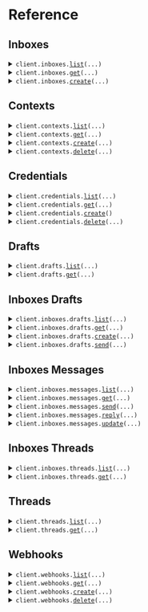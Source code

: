 # Reference
## Inboxes
<details><summary><code>client.inboxes.<a href="src/agentmail/inboxes/client.py">list</a>(...)</code></summary>
<dl>
<dd>

#### 🔌 Usage

<dl>
<dd>

<dl>
<dd>

```python
from agentmail import AgentMail
client = AgentMail(api_key="YOUR_API_KEY", )
client.inboxes.list()

```
</dd>
</dl>
</dd>
</dl>

#### ⚙️ Parameters

<dl>
<dd>

<dl>
<dd>

**limit:** `typing.Optional[Limit]` 
    
</dd>
</dl>

<dl>
<dd>

**page_token:** `typing.Optional[PageToken]` 
    
</dd>
</dl>

<dl>
<dd>

**request_options:** `typing.Optional[RequestOptions]` — Request-specific configuration.
    
</dd>
</dl>
</dd>
</dl>


</dd>
</dl>
</details>

<details><summary><code>client.inboxes.<a href="src/agentmail/inboxes/client.py">get</a>(...)</code></summary>
<dl>
<dd>

#### 🔌 Usage

<dl>
<dd>

<dl>
<dd>

```python
from agentmail import AgentMail
client = AgentMail(api_key="YOUR_API_KEY", )
client.inboxes.get(inbox_id='inbox_id', )

```
</dd>
</dl>
</dd>
</dl>

#### ⚙️ Parameters

<dl>
<dd>

<dl>
<dd>

**inbox_id:** `InboxId` 
    
</dd>
</dl>

<dl>
<dd>

**request_options:** `typing.Optional[RequestOptions]` — Request-specific configuration.
    
</dd>
</dl>
</dd>
</dl>


</dd>
</dl>
</details>

<details><summary><code>client.inboxes.<a href="src/agentmail/inboxes/client.py">create</a>(...)</code></summary>
<dl>
<dd>

#### 🔌 Usage

<dl>
<dd>

<dl>
<dd>

```python
from agentmail import AgentMail
client = AgentMail(api_key="YOUR_API_KEY", )
client.inboxes.create()

```
</dd>
</dl>
</dd>
</dl>

#### ⚙️ Parameters

<dl>
<dd>

<dl>
<dd>

**username:** `typing.Optional[str]` — Username of address. Randomly generated if not specified.
    
</dd>
</dl>

<dl>
<dd>

**domain:** `typing.Optional[str]` — Domain of address. Must be verified domain. Defaults to `agentmail.to`.
    
</dd>
</dl>

<dl>
<dd>

**display_name:** `typing.Optional[str]` — Display name: `Display Name <username@domain.com>`. Defaults to `AgentMail`. Pass empty string to omit.
    
</dd>
</dl>

<dl>
<dd>

**client_id:** `typing.Optional[ClientId]` 
    
</dd>
</dl>

<dl>
<dd>

**request_options:** `typing.Optional[RequestOptions]` — Request-specific configuration.
    
</dd>
</dl>
</dd>
</dl>


</dd>
</dl>
</details>

## Contexts
<details><summary><code>client.contexts.<a href="src/agentmail/contexts/client.py">list</a>(...)</code></summary>
<dl>
<dd>

#### 🔌 Usage

<dl>
<dd>

<dl>
<dd>

```python
from agentmail import AgentMail
client = AgentMail(api_key="YOUR_API_KEY", )
client.contexts.list()

```
</dd>
</dl>
</dd>
</dl>

#### ⚙️ Parameters

<dl>
<dd>

<dl>
<dd>

**limit:** `typing.Optional[Limit]` 
    
</dd>
</dl>

<dl>
<dd>

**page_token:** `typing.Optional[PageToken]` 
    
</dd>
</dl>

<dl>
<dd>

**request_options:** `typing.Optional[RequestOptions]` — Request-specific configuration.
    
</dd>
</dl>
</dd>
</dl>


</dd>
</dl>
</details>

<details><summary><code>client.contexts.<a href="src/agentmail/contexts/client.py">get</a>(...)</code></summary>
<dl>
<dd>

#### 🔌 Usage

<dl>
<dd>

<dl>
<dd>

```python
from agentmail import AgentMail
client = AgentMail(api_key="YOUR_API_KEY", )
client.contexts.get(context_id='context_id', )

```
</dd>
</dl>
</dd>
</dl>

#### ⚙️ Parameters

<dl>
<dd>

<dl>
<dd>

**context_id:** `ContextId` 
    
</dd>
</dl>

<dl>
<dd>

**request_options:** `typing.Optional[RequestOptions]` — Request-specific configuration.
    
</dd>
</dl>
</dd>
</dl>


</dd>
</dl>
</details>

<details><summary><code>client.contexts.<a href="src/agentmail/contexts/client.py">create</a>(...)</code></summary>
<dl>
<dd>

#### 🔌 Usage

<dl>
<dd>

<dl>
<dd>

```python
from agentmail import AgentMail
client = AgentMail(api_key="YOUR_API_KEY", )
client.contexts.create(type='type', data={'data': {'key': 'value'}
}, is_event=True, )

```
</dd>
</dl>
</dd>
</dl>

#### ⚙️ Parameters

<dl>
<dd>

<dl>
<dd>

**type:** `ContextType` 
    
</dd>
</dl>

<dl>
<dd>

**data:** `ContextData` 
    
</dd>
</dl>

<dl>
<dd>

**is_event:** `ContextIsEvent` 
    
</dd>
</dl>

<dl>
<dd>

**metadata:** `typing.Optional[ContextMetadata]` 
    
</dd>
</dl>

<dl>
<dd>

**request_options:** `typing.Optional[RequestOptions]` — Request-specific configuration.
    
</dd>
</dl>
</dd>
</dl>


</dd>
</dl>
</details>

<details><summary><code>client.contexts.<a href="src/agentmail/contexts/client.py">delete</a>(...)</code></summary>
<dl>
<dd>

#### 🔌 Usage

<dl>
<dd>

<dl>
<dd>

```python
from agentmail import AgentMail
client = AgentMail(api_key="YOUR_API_KEY", )
client.contexts.delete(context_id='context_id', )

```
</dd>
</dl>
</dd>
</dl>

#### ⚙️ Parameters

<dl>
<dd>

<dl>
<dd>

**context_id:** `ContextId` 
    
</dd>
</dl>

<dl>
<dd>

**request_options:** `typing.Optional[RequestOptions]` — Request-specific configuration.
    
</dd>
</dl>
</dd>
</dl>


</dd>
</dl>
</details>

## Credentials
<details><summary><code>client.credentials.<a href="src/agentmail/credentials/client.py">list</a>(...)</code></summary>
<dl>
<dd>

#### 🔌 Usage

<dl>
<dd>

<dl>
<dd>

```python
from agentmail import AgentMail
client = AgentMail(api_key="YOUR_API_KEY", )
client.credentials.list()

```
</dd>
</dl>
</dd>
</dl>

#### ⚙️ Parameters

<dl>
<dd>

<dl>
<dd>

**limit:** `typing.Optional[Limit]` 
    
</dd>
</dl>

<dl>
<dd>

**page_token:** `typing.Optional[PageToken]` 
    
</dd>
</dl>

<dl>
<dd>

**request_options:** `typing.Optional[RequestOptions]` — Request-specific configuration.
    
</dd>
</dl>
</dd>
</dl>


</dd>
</dl>
</details>

<details><summary><code>client.credentials.<a href="src/agentmail/credentials/client.py">get</a>(...)</code></summary>
<dl>
<dd>

#### 🔌 Usage

<dl>
<dd>

<dl>
<dd>

```python
from agentmail import AgentMail
client = AgentMail(api_key="YOUR_API_KEY", )
client.credentials.get(credential_id='credential_id', )

```
</dd>
</dl>
</dd>
</dl>

#### ⚙️ Parameters

<dl>
<dd>

<dl>
<dd>

**credential_id:** `CredentialId` 
    
</dd>
</dl>

<dl>
<dd>

**request_options:** `typing.Optional[RequestOptions]` — Request-specific configuration.
    
</dd>
</dl>
</dd>
</dl>


</dd>
</dl>
</details>

<details><summary><code>client.credentials.<a href="src/agentmail/credentials/client.py">create</a>()</code></summary>
<dl>
<dd>

#### 🔌 Usage

<dl>
<dd>

<dl>
<dd>

```python
from agentmail import AgentMail
client = AgentMail(api_key="YOUR_API_KEY", )
client.credentials.create()

```
</dd>
</dl>
</dd>
</dl>

#### ⚙️ Parameters

<dl>
<dd>

<dl>
<dd>

**request_options:** `typing.Optional[RequestOptions]` — Request-specific configuration.
    
</dd>
</dl>
</dd>
</dl>


</dd>
</dl>
</details>

<details><summary><code>client.credentials.<a href="src/agentmail/credentials/client.py">delete</a>(...)</code></summary>
<dl>
<dd>

#### 🔌 Usage

<dl>
<dd>

<dl>
<dd>

```python
from agentmail import AgentMail
client = AgentMail(api_key="YOUR_API_KEY", )
client.credentials.delete(credential_id='credential_id', )

```
</dd>
</dl>
</dd>
</dl>

#### ⚙️ Parameters

<dl>
<dd>

<dl>
<dd>

**credential_id:** `CredentialId` 
    
</dd>
</dl>

<dl>
<dd>

**request_options:** `typing.Optional[RequestOptions]` — Request-specific configuration.
    
</dd>
</dl>
</dd>
</dl>


</dd>
</dl>
</details>

## Drafts
<details><summary><code>client.drafts.<a href="src/agentmail/drafts/client.py">list</a>(...)</code></summary>
<dl>
<dd>

#### 🔌 Usage

<dl>
<dd>

<dl>
<dd>

```python
from agentmail import AgentMail
client = AgentMail(api_key="YOUR_API_KEY", )
client.drafts.list()

```
</dd>
</dl>
</dd>
</dl>

#### ⚙️ Parameters

<dl>
<dd>

<dl>
<dd>

**limit:** `typing.Optional[Limit]` 
    
</dd>
</dl>

<dl>
<dd>

**page_token:** `typing.Optional[PageToken]` 
    
</dd>
</dl>

<dl>
<dd>

**labels:** `typing.Optional[Labels]` 
    
</dd>
</dl>

<dl>
<dd>

**ascending:** `typing.Optional[Ascending]` 
    
</dd>
</dl>

<dl>
<dd>

**request_options:** `typing.Optional[RequestOptions]` — Request-specific configuration.
    
</dd>
</dl>
</dd>
</dl>


</dd>
</dl>
</details>

<details><summary><code>client.drafts.<a href="src/agentmail/drafts/client.py">get</a>(...)</code></summary>
<dl>
<dd>

#### 🔌 Usage

<dl>
<dd>

<dl>
<dd>

```python
from agentmail import AgentMail
client = AgentMail(api_key="YOUR_API_KEY", )
client.drafts.get(draft_id='draft_id', )

```
</dd>
</dl>
</dd>
</dl>

#### ⚙️ Parameters

<dl>
<dd>

<dl>
<dd>

**draft_id:** `DraftId` 
    
</dd>
</dl>

<dl>
<dd>

**request_options:** `typing.Optional[RequestOptions]` — Request-specific configuration.
    
</dd>
</dl>
</dd>
</dl>


</dd>
</dl>
</details>

## Inboxes Drafts
<details><summary><code>client.inboxes.drafts.<a href="src/agentmail/inboxes/drafts/client.py">list</a>(...)</code></summary>
<dl>
<dd>

#### 🔌 Usage

<dl>
<dd>

<dl>
<dd>

```python
from agentmail import AgentMail
client = AgentMail(api_key="YOUR_API_KEY", )
client.inboxes.drafts.list(inbox_id='inbox_id', )

```
</dd>
</dl>
</dd>
</dl>

#### ⚙️ Parameters

<dl>
<dd>

<dl>
<dd>

**inbox_id:** `InboxId` 
    
</dd>
</dl>

<dl>
<dd>

**limit:** `typing.Optional[Limit]` 
    
</dd>
</dl>

<dl>
<dd>

**page_token:** `typing.Optional[PageToken]` 
    
</dd>
</dl>

<dl>
<dd>

**labels:** `typing.Optional[Labels]` 
    
</dd>
</dl>

<dl>
<dd>

**ascending:** `typing.Optional[Ascending]` 
    
</dd>
</dl>

<dl>
<dd>

**request_options:** `typing.Optional[RequestOptions]` — Request-specific configuration.
    
</dd>
</dl>
</dd>
</dl>


</dd>
</dl>
</details>

<details><summary><code>client.inboxes.drafts.<a href="src/agentmail/inboxes/drafts/client.py">get</a>(...)</code></summary>
<dl>
<dd>

#### 🔌 Usage

<dl>
<dd>

<dl>
<dd>

```python
from agentmail import AgentMail
client = AgentMail(api_key="YOUR_API_KEY", )
client.inboxes.drafts.get(inbox_id='inbox_id', draft_id='draft_id', )

```
</dd>
</dl>
</dd>
</dl>

#### ⚙️ Parameters

<dl>
<dd>

<dl>
<dd>

**inbox_id:** `InboxId` 
    
</dd>
</dl>

<dl>
<dd>

**draft_id:** `DraftId` 
    
</dd>
</dl>

<dl>
<dd>

**request_options:** `typing.Optional[RequestOptions]` — Request-specific configuration.
    
</dd>
</dl>
</dd>
</dl>


</dd>
</dl>
</details>

<details><summary><code>client.inboxes.drafts.<a href="src/agentmail/inboxes/drafts/client.py">create</a>(...)</code></summary>
<dl>
<dd>

#### 🔌 Usage

<dl>
<dd>

<dl>
<dd>

```python
from agentmail import AgentMail
client = AgentMail(api_key="YOUR_API_KEY", )
client.inboxes.drafts.create(inbox_id='inbox_id', )

```
</dd>
</dl>
</dd>
</dl>

#### ⚙️ Parameters

<dl>
<dd>

<dl>
<dd>

**inbox_id:** `InboxId` 
    
</dd>
</dl>

<dl>
<dd>

**labels:** `typing.Optional[DraftLabels]` 
    
</dd>
</dl>

<dl>
<dd>

**reply_to:** `typing.Optional[DraftReplyTo]` 
    
</dd>
</dl>

<dl>
<dd>

**to:** `typing.Optional[DraftTo]` 
    
</dd>
</dl>

<dl>
<dd>

**cc:** `typing.Optional[DraftCc]` 
    
</dd>
</dl>

<dl>
<dd>

**bcc:** `typing.Optional[DraftBcc]` 
    
</dd>
</dl>

<dl>
<dd>

**subject:** `typing.Optional[DraftSubject]` 
    
</dd>
</dl>

<dl>
<dd>

**text:** `typing.Optional[DraftText]` 
    
</dd>
</dl>

<dl>
<dd>

**html:** `typing.Optional[DraftHtml]` 
    
</dd>
</dl>

<dl>
<dd>

**request_options:** `typing.Optional[RequestOptions]` — Request-specific configuration.
    
</dd>
</dl>
</dd>
</dl>


</dd>
</dl>
</details>

<details><summary><code>client.inboxes.drafts.<a href="src/agentmail/inboxes/drafts/client.py">send</a>(...)</code></summary>
<dl>
<dd>

#### 🔌 Usage

<dl>
<dd>

<dl>
<dd>

```python
from agentmail import AgentMail
client = AgentMail(api_key="YOUR_API_KEY", )
client.inboxes.drafts.send(inbox_id='inbox_id', draft_id='draft_id', )

```
</dd>
</dl>
</dd>
</dl>

#### ⚙️ Parameters

<dl>
<dd>

<dl>
<dd>

**inbox_id:** `InboxId` 
    
</dd>
</dl>

<dl>
<dd>

**draft_id:** `DraftId` 
    
</dd>
</dl>

<dl>
<dd>

**add_labels:** `typing.Optional[typing.Sequence[str]]` — Labels to add to message.
    
</dd>
</dl>

<dl>
<dd>

**remove_labels:** `typing.Optional[typing.Sequence[str]]` — Labels to remove from message.
    
</dd>
</dl>

<dl>
<dd>

**request_options:** `typing.Optional[RequestOptions]` — Request-specific configuration.
    
</dd>
</dl>
</dd>
</dl>


</dd>
</dl>
</details>

## Inboxes Messages
<details><summary><code>client.inboxes.messages.<a href="src/agentmail/inboxes/messages/client.py">list</a>(...)</code></summary>
<dl>
<dd>

#### 🔌 Usage

<dl>
<dd>

<dl>
<dd>

```python
from agentmail import AgentMail
client = AgentMail(api_key="YOUR_API_KEY", )
client.inboxes.messages.list(inbox_id='inbox_id', )

```
</dd>
</dl>
</dd>
</dl>

#### ⚙️ Parameters

<dl>
<dd>

<dl>
<dd>

**inbox_id:** `InboxId` 
    
</dd>
</dl>

<dl>
<dd>

**limit:** `typing.Optional[Limit]` 
    
</dd>
</dl>

<dl>
<dd>

**page_token:** `typing.Optional[PageToken]` 
    
</dd>
</dl>

<dl>
<dd>

**labels:** `typing.Optional[Labels]` 
    
</dd>
</dl>

<dl>
<dd>

**ascending:** `typing.Optional[Ascending]` 
    
</dd>
</dl>

<dl>
<dd>

**request_options:** `typing.Optional[RequestOptions]` — Request-specific configuration.
    
</dd>
</dl>
</dd>
</dl>


</dd>
</dl>
</details>

<details><summary><code>client.inboxes.messages.<a href="src/agentmail/inboxes/messages/client.py">get</a>(...)</code></summary>
<dl>
<dd>

#### 🔌 Usage

<dl>
<dd>

<dl>
<dd>

```python
from agentmail import AgentMail
client = AgentMail(api_key="YOUR_API_KEY", )
client.inboxes.messages.get(inbox_id='inbox_id', message_id='message_id', )

```
</dd>
</dl>
</dd>
</dl>

#### ⚙️ Parameters

<dl>
<dd>

<dl>
<dd>

**inbox_id:** `InboxId` 
    
</dd>
</dl>

<dl>
<dd>

**message_id:** `MessageId` 
    
</dd>
</dl>

<dl>
<dd>

**request_options:** `typing.Optional[RequestOptions]` — Request-specific configuration.
    
</dd>
</dl>
</dd>
</dl>


</dd>
</dl>
</details>

<details><summary><code>client.inboxes.messages.<a href="src/agentmail/inboxes/messages/client.py">send</a>(...)</code></summary>
<dl>
<dd>

#### 🔌 Usage

<dl>
<dd>

<dl>
<dd>

```python
from agentmail import AgentMail
client = AgentMail(api_key="YOUR_API_KEY", )
client.inboxes.messages.send(inbox_id='inbox_id', )

```
</dd>
</dl>
</dd>
</dl>

#### ⚙️ Parameters

<dl>
<dd>

<dl>
<dd>

**inbox_id:** `InboxId` 
    
</dd>
</dl>

<dl>
<dd>

**labels:** `typing.Optional[MessageLabels]` 
    
</dd>
</dl>

<dl>
<dd>

**reply_to:** `typing.Optional[SendMessageReplyTo]` 
    
</dd>
</dl>

<dl>
<dd>

**to:** `typing.Optional[SendMessageTo]` 
    
</dd>
</dl>

<dl>
<dd>

**cc:** `typing.Optional[SendMessageCc]` 
    
</dd>
</dl>

<dl>
<dd>

**bcc:** `typing.Optional[SendMessageBcc]` 
    
</dd>
</dl>

<dl>
<dd>

**subject:** `typing.Optional[MessageSubject]` 
    
</dd>
</dl>

<dl>
<dd>

**text:** `typing.Optional[MessageText]` 
    
</dd>
</dl>

<dl>
<dd>

**html:** `typing.Optional[MessageHtml]` 
    
</dd>
</dl>

<dl>
<dd>

**attachments:** `typing.Optional[SendMessageAttachments]` 
    
</dd>
</dl>

<dl>
<dd>

**request_options:** `typing.Optional[RequestOptions]` — Request-specific configuration.
    
</dd>
</dl>
</dd>
</dl>


</dd>
</dl>
</details>

<details><summary><code>client.inboxes.messages.<a href="src/agentmail/inboxes/messages/client.py">reply</a>(...)</code></summary>
<dl>
<dd>

#### 🔌 Usage

<dl>
<dd>

<dl>
<dd>

```python
from agentmail import AgentMail
client = AgentMail(api_key="YOUR_API_KEY", )
client.inboxes.messages.reply(inbox_id='inbox_id', message_id='message_id', )

```
</dd>
</dl>
</dd>
</dl>

#### ⚙️ Parameters

<dl>
<dd>

<dl>
<dd>

**inbox_id:** `InboxId` 
    
</dd>
</dl>

<dl>
<dd>

**message_id:** `MessageId` 
    
</dd>
</dl>

<dl>
<dd>

**labels:** `typing.Optional[MessageLabels]` 
    
</dd>
</dl>

<dl>
<dd>

**reply_to:** `typing.Optional[SendMessageReplyTo]` 
    
</dd>
</dl>

<dl>
<dd>

**to:** `typing.Optional[SendMessageTo]` 
    
</dd>
</dl>

<dl>
<dd>

**cc:** `typing.Optional[SendMessageCc]` 
    
</dd>
</dl>

<dl>
<dd>

**bcc:** `typing.Optional[SendMessageBcc]` 
    
</dd>
</dl>

<dl>
<dd>

**text:** `typing.Optional[MessageText]` 
    
</dd>
</dl>

<dl>
<dd>

**html:** `typing.Optional[MessageHtml]` 
    
</dd>
</dl>

<dl>
<dd>

**attachments:** `typing.Optional[SendMessageAttachments]` 
    
</dd>
</dl>

<dl>
<dd>

**request_options:** `typing.Optional[RequestOptions]` — Request-specific configuration.
    
</dd>
</dl>
</dd>
</dl>


</dd>
</dl>
</details>

<details><summary><code>client.inboxes.messages.<a href="src/agentmail/inboxes/messages/client.py">update</a>(...)</code></summary>
<dl>
<dd>

#### 🔌 Usage

<dl>
<dd>

<dl>
<dd>

```python
from agentmail import AgentMail
client = AgentMail(api_key="YOUR_API_KEY", )
client.inboxes.messages.update(inbox_id='inbox_id', message_id='message_id', )

```
</dd>
</dl>
</dd>
</dl>

#### ⚙️ Parameters

<dl>
<dd>

<dl>
<dd>

**inbox_id:** `InboxId` 
    
</dd>
</dl>

<dl>
<dd>

**message_id:** `MessageId` 
    
</dd>
</dl>

<dl>
<dd>

**add_labels:** `typing.Optional[typing.Sequence[str]]` — Labels to add to message.
    
</dd>
</dl>

<dl>
<dd>

**remove_labels:** `typing.Optional[typing.Sequence[str]]` — Labels to remove from message.
    
</dd>
</dl>

<dl>
<dd>

**request_options:** `typing.Optional[RequestOptions]` — Request-specific configuration.
    
</dd>
</dl>
</dd>
</dl>


</dd>
</dl>
</details>

## Inboxes Threads
<details><summary><code>client.inboxes.threads.<a href="src/agentmail/inboxes/threads/client.py">list</a>(...)</code></summary>
<dl>
<dd>

#### 🔌 Usage

<dl>
<dd>

<dl>
<dd>

```python
from agentmail import AgentMail
client = AgentMail(api_key="YOUR_API_KEY", )
client.inboxes.threads.list(inbox_id='inbox_id', )

```
</dd>
</dl>
</dd>
</dl>

#### ⚙️ Parameters

<dl>
<dd>

<dl>
<dd>

**inbox_id:** `InboxId` 
    
</dd>
</dl>

<dl>
<dd>

**limit:** `typing.Optional[Limit]` 
    
</dd>
</dl>

<dl>
<dd>

**page_token:** `typing.Optional[PageToken]` 
    
</dd>
</dl>

<dl>
<dd>

**labels:** `typing.Optional[Labels]` 
    
</dd>
</dl>

<dl>
<dd>

**ascending:** `typing.Optional[Ascending]` 
    
</dd>
</dl>

<dl>
<dd>

**request_options:** `typing.Optional[RequestOptions]` — Request-specific configuration.
    
</dd>
</dl>
</dd>
</dl>


</dd>
</dl>
</details>

<details><summary><code>client.inboxes.threads.<a href="src/agentmail/inboxes/threads/client.py">get</a>(...)</code></summary>
<dl>
<dd>

#### 🔌 Usage

<dl>
<dd>

<dl>
<dd>

```python
from agentmail import AgentMail
client = AgentMail(api_key="YOUR_API_KEY", )
client.inboxes.threads.get(inbox_id='inbox_id', thread_id='thread_id', )

```
</dd>
</dl>
</dd>
</dl>

#### ⚙️ Parameters

<dl>
<dd>

<dl>
<dd>

**inbox_id:** `InboxId` 
    
</dd>
</dl>

<dl>
<dd>

**thread_id:** `ThreadId` 
    
</dd>
</dl>

<dl>
<dd>

**request_options:** `typing.Optional[RequestOptions]` — Request-specific configuration.
    
</dd>
</dl>
</dd>
</dl>


</dd>
</dl>
</details>

## Threads
<details><summary><code>client.threads.<a href="src/agentmail/threads/client.py">list</a>(...)</code></summary>
<dl>
<dd>

#### 🔌 Usage

<dl>
<dd>

<dl>
<dd>

```python
from agentmail import AgentMail
client = AgentMail(api_key="YOUR_API_KEY", )
client.threads.list()

```
</dd>
</dl>
</dd>
</dl>

#### ⚙️ Parameters

<dl>
<dd>

<dl>
<dd>

**limit:** `typing.Optional[Limit]` 
    
</dd>
</dl>

<dl>
<dd>

**page_token:** `typing.Optional[PageToken]` 
    
</dd>
</dl>

<dl>
<dd>

**labels:** `typing.Optional[Labels]` 
    
</dd>
</dl>

<dl>
<dd>

**ascending:** `typing.Optional[Ascending]` 
    
</dd>
</dl>

<dl>
<dd>

**request_options:** `typing.Optional[RequestOptions]` — Request-specific configuration.
    
</dd>
</dl>
</dd>
</dl>


</dd>
</dl>
</details>

<details><summary><code>client.threads.<a href="src/agentmail/threads/client.py">get</a>(...)</code></summary>
<dl>
<dd>

#### 🔌 Usage

<dl>
<dd>

<dl>
<dd>

```python
from agentmail import AgentMail
client = AgentMail(api_key="YOUR_API_KEY", )
client.threads.get(thread_id='thread_id', )

```
</dd>
</dl>
</dd>
</dl>

#### ⚙️ Parameters

<dl>
<dd>

<dl>
<dd>

**thread_id:** `ThreadId` 
    
</dd>
</dl>

<dl>
<dd>

**request_options:** `typing.Optional[RequestOptions]` — Request-specific configuration.
    
</dd>
</dl>
</dd>
</dl>


</dd>
</dl>
</details>

## Webhooks
<details><summary><code>client.webhooks.<a href="src/agentmail/webhooks/client.py">list</a>(...)</code></summary>
<dl>
<dd>

#### 🔌 Usage

<dl>
<dd>

<dl>
<dd>

```python
from agentmail import AgentMail
client = AgentMail(api_key="YOUR_API_KEY", )
client.webhooks.list()

```
</dd>
</dl>
</dd>
</dl>

#### ⚙️ Parameters

<dl>
<dd>

<dl>
<dd>

**limit:** `typing.Optional[Limit]` 
    
</dd>
</dl>

<dl>
<dd>

**page_token:** `typing.Optional[PageToken]` 
    
</dd>
</dl>

<dl>
<dd>

**request_options:** `typing.Optional[RequestOptions]` — Request-specific configuration.
    
</dd>
</dl>
</dd>
</dl>


</dd>
</dl>
</details>

<details><summary><code>client.webhooks.<a href="src/agentmail/webhooks/client.py">get</a>(...)</code></summary>
<dl>
<dd>

#### 🔌 Usage

<dl>
<dd>

<dl>
<dd>

```python
from agentmail import AgentMail
client = AgentMail(api_key="YOUR_API_KEY", )
client.webhooks.get(webhook_id='webhook_id', )

```
</dd>
</dl>
</dd>
</dl>

#### ⚙️ Parameters

<dl>
<dd>

<dl>
<dd>

**webhook_id:** `WebhookId` 
    
</dd>
</dl>

<dl>
<dd>

**request_options:** `typing.Optional[RequestOptions]` — Request-specific configuration.
    
</dd>
</dl>
</dd>
</dl>


</dd>
</dl>
</details>

<details><summary><code>client.webhooks.<a href="src/agentmail/webhooks/client.py">create</a>(...)</code></summary>
<dl>
<dd>

#### 🔌 Usage

<dl>
<dd>

<dl>
<dd>

```python
from agentmail import AgentMail
client = AgentMail(api_key="YOUR_API_KEY", )
client.webhooks.create(url='url', event_types=["message.received", "message.received"], )

```
</dd>
</dl>
</dd>
</dl>

#### ⚙️ Parameters

<dl>
<dd>

<dl>
<dd>

**url:** `Url` 
    
</dd>
</dl>

<dl>
<dd>

**event_types:** `EventTypes` 
    
</dd>
</dl>

<dl>
<dd>

**inbox_ids:** `typing.Optional[InboxIds]` 
    
</dd>
</dl>

<dl>
<dd>

**client_id:** `typing.Optional[ClientId]` 
    
</dd>
</dl>

<dl>
<dd>

**request_options:** `typing.Optional[RequestOptions]` — Request-specific configuration.
    
</dd>
</dl>
</dd>
</dl>


</dd>
</dl>
</details>

<details><summary><code>client.webhooks.<a href="src/agentmail/webhooks/client.py">delete</a>(...)</code></summary>
<dl>
<dd>

#### 🔌 Usage

<dl>
<dd>

<dl>
<dd>

```python
from agentmail import AgentMail
client = AgentMail(api_key="YOUR_API_KEY", )
client.webhooks.delete(webhook_id='webhook_id', )

```
</dd>
</dl>
</dd>
</dl>

#### ⚙️ Parameters

<dl>
<dd>

<dl>
<dd>

**webhook_id:** `WebhookId` 
    
</dd>
</dl>

<dl>
<dd>

**request_options:** `typing.Optional[RequestOptions]` — Request-specific configuration.
    
</dd>
</dl>
</dd>
</dl>


</dd>
</dl>
</details>

